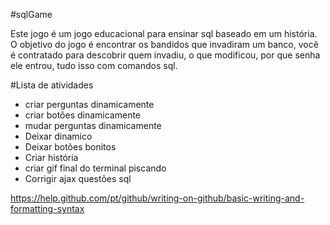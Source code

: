 #sqlGame

Este jogo é um jogo educacional para ensinar sql baseado em um história.
O objetivo do jogo é encontrar os bandidos que invadiram um banco, você é contratado para descobrir quem invadiu, o que modificou, por que senha ele entrou, tudo isso com comandos sql.
 
 
#Lista de atividades
- criar perguntas dinamicamente
- criar botões dinamicamente
- mudar perguntas dinamicamente
- Deixar dinamico
- Deixar botões bonitos
- Criar história
- criar gif final do terminal piscando
- Corrigir ajax questões sql



https://help.github.com/pt/github/writing-on-github/basic-writing-and-formatting-syntax